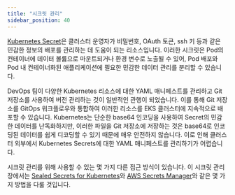 ```yaml
---
title: "시크릿 관리"
sidebar_position: 40
---
```


[Kubernetes Secret](https://kubernetes.io/docs/concepts/configuration/secret/)은 클러스터 운영자가 비밀번호, OAuth 토큰, ssh 키 등과 같은 민감한 정보의 배포를 관리하는 데 도움이 되는 리소스입니다. 이러한 시크릿은 Pod의 컨테이너에 데이터 볼륨으로 마운트되거나 환경 변수로 노출될 수 있어, Pod 배포와 Pod 내 컨테이너화된 애플리케이션에 필요한 민감한 데이터 관리를 분리할 수 있습니다.

DevOps 팀이 다양한 Kubernetes 리소스에 대한 YAML 매니페스트를 관리하고 Git 저장소를 사용하여 버전 관리하는 것이 일반적인 관행이 되었습니다. 이를 통해 Git 저장소를 GitOps 워크플로우와 통합하여 이러한 리소스를 EKS 클러스터에 지속적으로 배포할 수 있습니다.
Kubernetes는 단순한 base64 인코딩을 사용하여 Secret의 민감한 데이터를 난독화하지만, 이러한 파일을 Git 저장소에 저장하는 것은 base64로 인코딩된 데이터를 쉽게 디코딩할 수 있기 때문에 매우 안전하지 않습니다. 이로 인해 클러스터 외부에서 Kubernetes Secrets에 대한 YAML 매니페스트를 관리하기가 어렵습니다.

시크릿 관리를 위해 사용할 수 있는 몇 가지 다른 접근 방식이 있습니다. 이 시크릿 관리 장에서는 [Sealed Secrets for Kubernetes](https://github.com/bitnami-labs/sealed-secrets)와 [AWS Secrets Manager](https://docs.aws.amazon.com/secretsmanager/latest/userguide/intro.html)와 같은 몇 가지 방법을 다룰 것입니다.